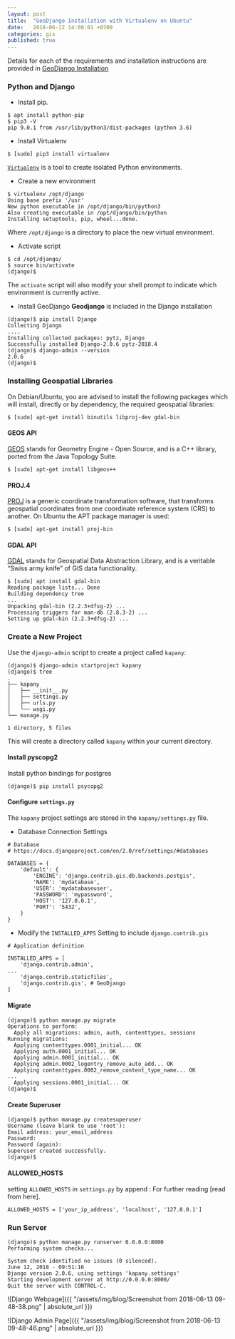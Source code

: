 ```yaml
---
layout: post
title:  "GeoDjango Installation with Virtualenv on Ubuntu"
date:   2018-06-12 14:08:01 +0700
categories: gis
published: true
---
```

Details for each of the requirements and installation instructions are provided in [GeoDjango Installation](https://docs.djangoproject.com/en/2.0/ref/contrib/gis/install/)

### Python and Django
* Install pip.
```
$ apt install python-pip
$ pip3 -V
pip 9.0.1 from /usr/lib/python3/dist-packages (python 3.6)
```

* Install Virtualenv
```
$ [sudo] pip3 install virtualenv
```
[`Virtualenv`](https://virtualenv.pypa.io/en/stable/) is a tool to create isolated Python environments.

* Create a new environment
```
$ virtualenv /opt/django
Using base prefix '/usr'
New python executable in /opt/django/bin/python3
Also creating executable in /opt/django/bin/python
Installing setuptools, pip, wheel...done.
```
Where `/opt/django` is a directory to place the new virtual environment.

* Activate script
```
$ cd /opt/django/
$ source bin/activate
(django)$
```
The `activate` script will also modify your shell prompt to indicate which environment is currently active.

* Install GeoDjango
**Geodjango** is included in the Django installation
```
(django)$ pip install Django
Collecting Django
....
Installing collected packages: pytz, Django
Successfully installed Django-2.0.6 pytz-2018.4
(django)$ django-admin --version
2.0.6
(django)$
```

### Installing Geospatial Libraries
On Debian/Ubuntu, you are advised to install the following packages
which will install, directly or by dependency, the required geospatial libraries:
```
$ [sudo] apt-get install binutils libproj-dev gdal-bin
```

#### GEOS API
[GEOS](https://trac.osgeo.org/geos/) stands for Geometry Engine - Open Source,
and is a C++ library, ported from the Java Topology Suite.
```
$ [sudo] apt-get install libgeos++
```

#### PROJ.4
[PROJ](https://proj4.org/index.html) is a generic coordinate transformation software,
that transforms geospatial coordinates from one coordinate reference system (CRS) to another.
On Ubuntu the APT package manager is used:
```
$ [sudo] apt-get install proj-bin
```

#### GDAL API
[GDAL](http://www.gdal.org/) stands for Geospatial Data Abstraction Library, and is a veritable “Swiss army knife” of GIS data functionality.
```
$ [sudo] apt install gdal-bin
Reading package lists... Done
Building dependency tree
...
Unpacking gdal-bin (2.2.3+dfsg-2) ...
Processing triggers for man-db (2.8.3-2) ...
Setting up gdal-bin (2.2.3+dfsg-2) ...
```

### Create a New Project
Use the `django-admin` script to create a project called `kapany`:
```
(django)$ django-admin startproject kapany
(django)$ tree
.
├── kapany
│   ├── __init__.py
│   ├── settings.py
│   ├── urls.py
│   └── wsgi.py
└── manage.py

1 directory, 5 files
```
This will create a directory called `kapany` within your current directory.

#### Install pyscopg2
Install python bindings for postgres
```
(django)$ pip install psycopg2
```

#### Configure `settings.py`
The `kapany` project settings are stored in the `kapany/settings.py` file.

* Database Connection Settings

```
# Database
# https://docs.djangoproject.com/en/2.0/ref/settings/#databases

DATABASES = {
    'default': {        
        'ENGINE': 'django.contrib.gis.db.backends.postgis',
        'NAME': 'mydatabase',
        'USER': 'mydatabaseuser',
        'PASSWORD': 'mypassword',
        'HOST': '127.0.0.1',
        'PORT': '5432',
    }
}
```

* Modify the `INSTALLED_APPS` Setting to include `django.contrib.gis`

```
# Application definition

INSTALLED_APPS = [
    'django.contrib.admin',
...
    'django.contrib.staticfiles',
    'django.contrib.gis', # GeoDjango
]
```

#### Migrate
```
(django)$ python manage.py migrate
Operations to perform:
  Apply all migrations: admin, auth, contenttypes, sessions
Running migrations:
  Applying contenttypes.0001_initial... OK
  Applying auth.0001_initial... OK
  Applying admin.0001_initial... OK
  Applying admin.0002_logentry_remove_auto_add... OK
  Applying contenttypes.0002_remove_content_type_name... OK
...
  Applying sessions.0001_initial... OK
(django)$
```

#### Create Superuser
```
(django)$ python manage.py createsuperuser
Username (leave blank to use 'root'):
Email address: your_email_address
Password:
Password (again):
Superuser created successfully.
(django)$
````

#### ALLOWED_HOSTS
setting `ALLOWED_HOSTS` in `settings.py` by append :
For further reading [read from here].
```
ALLOWED_HOSTS = ['your_ip_address', 'localhost', '127.0.0.1']
```

### Run Server
```
(django)$ python manage.py runserver 0.0.0.0:8000
Performing system checks...

System check identified no issues (0 silenced).
June 12, 2018 - 09:51:16
Django version 2.0.6, using settings 'kapany.settings'
Starting development server at http://0.0.0.0:8000/
Quit the server with CONTROL-C.
```

![Django Webpage]({{ "/assets/img/blog/Screenshot from 2018-06-13 09-48-38.png" | absolute_url }})

![Django Admin Page]({{ "/assets/img/blog/Screenshot from 2018-06-13 09-48-46.png" | absolute_url }})
